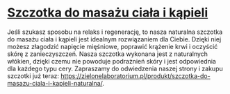 # [Szczotka do masażu ciała i kąpieli](https://zielonelaboratorium.pl/produkt/szczotka-do-masazu-ciala-i-kapieli-naturalna/)

Jeśli szukasz sposobu na relaks i regenerację, to nasza naturalna szczotka do masażu ciała i kąpieli jest idealnym rozwiązaniem dla Ciebie. Dzięki niej możesz złagodzić napięcie mięśniowe, poprawić krążenie krwi i oczyścić skórę z zanieczyszczeń. Nasza szczotka wykonana jest z naturalnych włókien, dzięki czemu nie powoduje podrażnień skóry i jest odpowiednia dla każdego typu cery. Zapraszamy do odwiedzenia naszej strony i zakupu szczotki już teraz: https://zielonelaboratorium.pl/produkt/szczotka-do-masazu-ciala-i-kapieli-naturalna/.